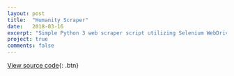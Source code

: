```yaml
---
layout: post
title:  "Humanity Scraper"
date:   2018-03-16
excerpt: "Simple Python 3 web scraper script utilizing Selenium WebDriver."
project: true
comments: false
---
```

[View source code](https://github.com/ihyeung/ihyeung.github.io/tree/master/humanity-scraper){: .btn}

